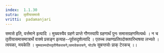 ```yaml
---
index:  1.1.30
sutra:  तृतीयासमासे
vritti:  padamanjari
---
```


समासे इति, वर्त्तमाने इत्यादि । मुख्यस्यैव ग्रहणे प्राप्ते गौणस्यापि ग्रहणार्थं पुनः समासग्रहणमित्यर्थः । न च तृतीयासमासमात्रार्थे वाक्ये प्रसङ्ग इत्याह--पूर्वसदृशेत्यादि । एतच्च लक्षणप्रतिपदोक्तपरिभाषया लभ्यते । त्वयका, मयकेति । `युष्मदस्मदोस्तृतीयैकवचने`,`त्वमावेकवचने`, `योऽचि` सुबन्तयोः प्राक् टेरकच् ।।
